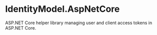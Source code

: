 # IdentityModel.AspNetCore
ASP.NET Core helper library managing user and client access tokens in ASP.NET Core.
